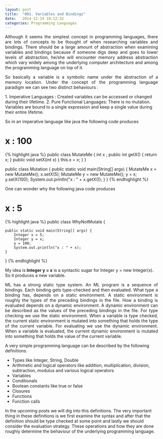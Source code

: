 ```yaml
---
layout: post
title:  "001. Variables and Bindings"
date:   2014-12-19 19:12:32
categories: Programming Languages
---
```

<p align="justify">
Although it seems the simplest concept in programming languages, there are lots of concepts to be thought of when researching variables and bindings. 
There should be a large amount of abstraction when examining variables and bindings because if someone digs deep and goes to lower levels of abstraction, 
he/she will encounter memory address abstraction which vary widely among the underlying computer architecture and among the programming language on top of it.
</p>
<p align="justify">
So basically a variable is a symbolic name under the abstraction of a memory location. 
Under the concept of the programming language paradigm we can see two distinct behaviours :

</p>
1. Imperative Languages : Created variables can be accessed or changed during their lifetime.
2. Pure Functional Languages: There is no mutation. Variables are bound to a single expression and keep a single value during their entire lifetime.

So in an imperative language like java the following code produces 

# x : 100 #

{% highlight java %}
public class MutateMe {
	int x ;
	public int getX() {
		return x;
	}
	public void setX(int x) {
		this.x = x;
	}
}

public class Mutation {
	public static void main(String[] args) {
		MutateMe x = new MutateMe();
		x.setX(5);
		MutateMe y = new MutateMe();
		y = x;
		y.setX(100);
		System.out.println("x : " + x.getX());
	}
}
{% endhighlight %}

One can wonder why the following java code produces 

# x : 5 #

{% highlight java %}
public class WhyNotMutate {

	public static void main(String[] args) {
		Integer x = 5;
		Integer y = x;
		y = 100;
		System.out.println("x : " + x);
	}
}
{% endhighlight %}

My idea is **Integer y = x** is a syntactic sugar for Integer y = new Integer(x). So it produces a new variable.

<p align="justify">
ML has a strong static type system. An ML program is a sequence of bindings. Each binding gets type-checked and then evaluated. 
What type a binding has, depends on a static environment. A static environment is roughly the types of the preceding bindings in the file.
How a binding is evaluated depends on a dynamic environment. A dynamic environment can be described as the values of the preceding bindings in the file.
For type checking we use the static environment. When a variable is type checked, the current static environment is mutated into something that holds the type of the current variable.
For evaluating we use the dynamic environment. When a variable is evaluated, the current dynamic environment is mutated into something that holds the value of the current variable. 
</p>

A very simple programming language can be described by the following definitions.

* Types like Integer, String, Double
* Arithmetic and logical operators like addition, multiplication, division, subtraction, modulus and various logical operators
* Variables
* Conditionals 
* Boolean constants like true or false
* Closures
* Functions
* Function calls

In the upcoming posts we will dig into this definitions. The very important thing in these definitions is we first examine the syntax and 
after that the definition should be type checked at some point and lastly we should consider the evaluation strategy.
These operations and how they are done roughly determine the behaviour of the underlying programming language.

  
